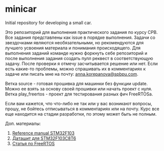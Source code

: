 # minicar
Initial repository for developing a small car.

Это репозиторий для выполнения практического задания по курсу СРВ. Все задания представлены как issue в порядке выполнения. Задачи со звездочками являются необязательными, но рекомендуются для лучшего усвоения материала и понимания происходящего. 
Для выполнения заданий команде нужно форкнуть себе репозиторий и после выполнения задания создать пулл реквест в соответствующую задачу. После проверки я отмечу засчитывается решение или нет. 
Если есть какие-то проблемы, можно спрашивать их в комментариях к задаче или писать мне на почту: anna.korepanova@spbpu.com.

Ветка source - готовая прошивка для машинки без функции update. Можно ее взять за основу своей прошивки или начать проект с нуля.
Ветка play_freertos - проект для тестирования разных фич FreeRTOSа.

Если вам кажется, что что-либо не так или у вас возникают вопросы, прошу, не бойтесь отписываться в комментариях или на почту. Курс все еще находится на стадии разработки, по этому может быть не полным.


Доп. материалы:
1) [Reference manual STM32F103](https://www.google.com/url?sa=t&rct=j&q=&esrc=s&source=web&cd=&ved=2ahUKEwjZvIHtu9LtAhUl_CoKHWPnDJ0QFjAAegQIARAC&url=https%3A%2F%2Fwww.st.com%2Fresource%2Fen%2Freference_manual%2Fcd00171190-stm32f101xx-stm32f102xx-stm32f103xx-stm32f105xx-and-stm32f107xx-advanced-arm-based-32-bit-mcus-stmicroelectronics.pdf&usg=AOvVaw2kF0T1D3TzsgvgnX7fvMku)
1) [Даташит для STM32F103C8T6](https://www.google.com/url?sa=t&rct=j&q=&esrc=s&source=web&cd=&ved=2ahUKEwihosS2j6_tAhWQw4sKHY37D5sQFjAAegQIBRAC&url=https%3A%2F%2Fwww.st.com%2Fresource%2Fen%2Fdatasheet%2Fcd00161566.pdf&usg=AOvVaw3oI_LKfglaq8z3oENA84QU)
2) [Статья по FreeRTOS](http://easyelectronics.ru/img/ARM_kurs/FreeRTOS/Kurniz.pdf)
